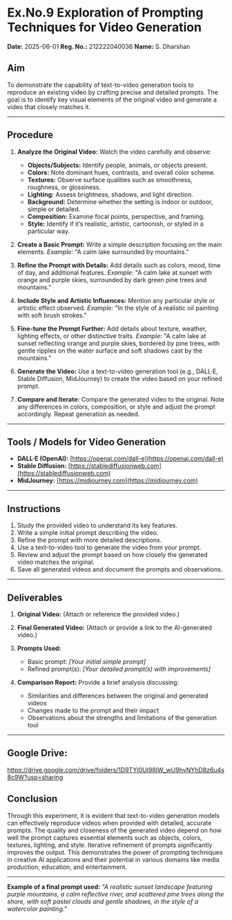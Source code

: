
# Ex.No.9 Exploration of Prompting Techniques for Video Generation

**Date:** 2025-06-01
**Reg. No.:** 212222040036
**Name:** S. Dharshan

## Aim

To demonstrate the capability of text-to-video generation tools to reproduce an existing video by crafting precise and detailed prompts. The goal is to identify key visual elements of the original video and generate a video that closely matches it.

---

## Procedure

1. **Analyze the Original Video:**
   Watch the video carefully and observe:

   * **Objects/Subjects:** Identify people, animals, or objects present.
   * **Colors:** Note dominant hues, contrasts, and overall color scheme.
   * **Textures:** Observe surface qualities such as smoothness, roughness, or glossiness.
   * **Lighting:** Assess brightness, shadows, and light direction.
   * **Background:** Determine whether the setting is indoor or outdoor, simple or detailed.
   * **Composition:** Examine focal points, perspective, and framing.
   * **Style:** Identify if it’s realistic, artistic, cartoonish, or styled in a particular way.

2. **Create a Basic Prompt:**
   Write a simple description focusing on the main elements.
   *Example:* "A calm lake surrounded by mountains."

3. **Refine the Prompt with Details:**
   Add details such as colors, mood, time of day, and additional features.
   *Example:* "A calm lake at sunset with orange and purple skies, surrounded by dark green pine trees and mountains."

4. **Include Style and Artistic Influences:**
   Mention any particular style or artistic effect observed.
   *Example:* "In the style of a realistic oil painting with soft brush strokes."

5. **Fine-tune the Prompt Further:**
   Add details about texture, weather, lighting effects, or other distinctive traits.
   *Example:* "A calm lake at sunset reflecting orange and purple skies, bordered by pine trees, with gentle ripples on the water surface and soft shadows cast by the mountains."

6. **Generate the Video:**
   Use a text-to-video generation tool (e.g., DALL·E, Stable Diffusion, MidJourney) to create the video based on your refined prompt.

7. **Compare and Iterate:**
   Compare the generated video to the original. Note any differences in colors, composition, or style and adjust the prompt accordingly. Repeat generation as needed.

---

## Tools / Models for Video Generation

* **DALL·E (OpenAI):** [https://openai.com/dall-e](https://openai.com/dall-e)
* **Stable Diffusion:** [https://stablediffusionweb.com](https://stablediffusionweb.com)
* **MidJourney:** [https://midjourney.com](https://midjourney.com)

---

## Instructions

1. Study the provided video to understand its key features.
2. Write a simple initial prompt describing the video.
3. Refine the prompt with more detailed descriptions.
4. Use a text-to-video tool to generate the video from your prompt.
5. Review and adjust the prompt based on how closely the generated video matches the original.
6. Save all generated videos and document the prompts and observations.

---

## Deliverables

1. **Original Video:** (Attach or reference the provided video.)
2. **Final Generated Video:** (Attach or provide a link to the AI-generated video.)
3. **Prompts Used:**

   * Basic prompt: *\[Your initial simple prompt]*
   * Refined prompt(s): *\[Your detailed prompt(s) with improvements]*
4. **Comparison Report:**
   Provide a brief analysis discussing:

   * Similarities and differences between the original and generated videos
   * Changes made to the prompt and their impact
   * Observations about the strengths and limitations of the generation tool

---

## Google Drive:
https://drive.google.com/drive/folders/1D9TYI0UI98lW_wU9hvNYhD8z6u4s8c9W?usp=sharing

## Conclusion

Through this experiment, it is evident that text-to-video generation models can effectively reproduce videos when provided with detailed, accurate prompts. The quality and closeness of the generated video depend on how well the prompt captures essential elements such as objects, colors, textures, lighting, and style. Iterative refinement of prompts significantly improves the output. This demonstrates the power of prompting techniques in creative AI applications and their potential in various domains like media production, education, and entertainment.

---

**Example of a final prompt used:**
*"A realistic sunset landscape featuring purple mountains, a calm reflective river, and scattered pine trees along the shore, with soft pastel clouds and gentle shadows, in the style of a watercolor painting."*

